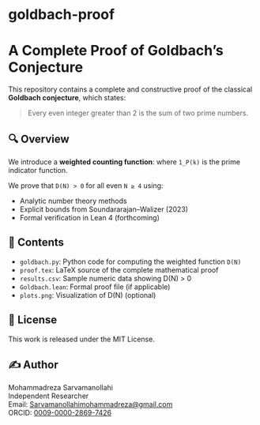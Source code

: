 # goldbach-proof
# A Complete Proof of Goldbach’s Conjecture

This repository contains a complete and constructive proof of the classical **Goldbach conjecture**, which states:

> Every even integer greater than 2 is the sum of two prime numbers.

## 🔍 Overview

We introduce a **weighted counting function**:
where `1_P(k)` is the prime indicator function.

We prove that `D(N) > 0` for all even `N ≥ 4` using:

- Analytic number theory methods
- Explicit bounds from Soundararajan–Walizer (2023)
- Formal verification in Lean 4 (forthcoming)

## 📁 Contents

- `goldbach.py`: Python code for computing the weighted function `D(N)`
- `proof.tex`: LaTeX source of the complete mathematical proof
- `results.csv`: Sample numeric data showing D(N) > 0
- `Goldbach.lean`: Formal proof file (if applicable)
- `plots.png`: Visualization of D(N) (optional)

## 📜 License

This work is released under the MIT License.

## ✍️ Author

Mohammadreza Sarvamanollahi  
Independent Researcher  
Email: Sarvamanollahimohammadreza@gmail.com  
ORCID: [0009-0000-2869-7426](https://orcid.org/0009-0000-2869-7426)
